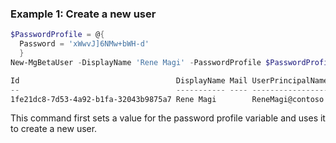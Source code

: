 ### Example 1: Create a new user

```powershell
$PasswordProfile = @{
  Password = 'xWwvJ]6NMw+bWH-d'
  }
New-MgBetaUser -DisplayName 'Rene Magi' -PasswordProfile $PasswordProfile -AccountEnabled -MailNickName 'ReneMagi' -UserPrincipalName 'ReneMagi@contoso.com'

Id                                   DisplayName Mail UserPrincipalName                    UserType
--                                   ----------- ---- -----------------                    --------
1fe21dc8-7d53-4a92-b1fa-32043b9875a7 Rene Magi        ReneMagi@contoso.com
```

This command first sets a value for the password profile variable and uses it to create a new user.

